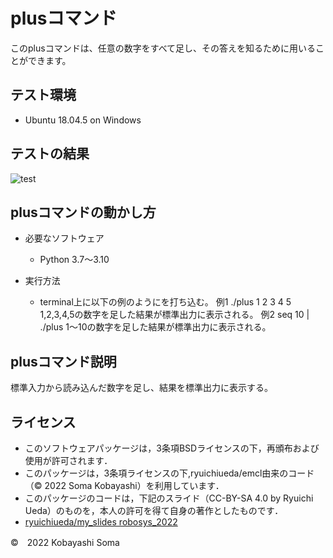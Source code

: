# plusコマンド

このplusコマンドは、任意の数字をすべて足し、その答えを知るために用いることができます。

## テスト環境

* Ubuntu 18.04.5 on Windows

## テストの結果

![test](https://github.com/SomaKobayashi/robosys2022/actions/workflows/test.yml/badge.svg)

## plusコマンドの動かし方

* 必要なソフトウェア
  * Python 3.7～3.10

* 実行方法
  * terminal上に以下の例のようにを打ち込む。
      例1 ./plus 1 2 3 4 5
      1,2,3,4,5の数字を足した結果が標準出力に表示される。
      例2 seq 10 | ./plus
      1～10の数字を足した結果が標準出力に表示される。

## plusコマンド説明

標準入力から読み込んだ数字を足し、結果を標準出力に表示する。

## ライセンス

* このソフトウェアパッケージは，3条項BSDライセンスの下，再頒布および使用が許可されます．
* このパッケージは，3条項ライセンスの下,ryuichiueda/emcl由来のコード（© 2022 Soma Kobayashi）を利用しています．
* このパッケージのコードは，下記のスライド（CC-BY-SA 4.0 by Ryuichi Ueda）のものを，本人の許可を得て自身の著作としたものです．
* [ryuichiueda/my_slides robosys_2022](https://github.com/ryuichiueda/my_slides/tree/master/robosys_2022)

©　2022 Kobayashi Soma

